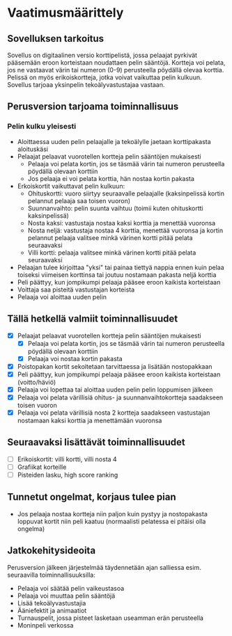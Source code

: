 # Vaatimusmäärittely

## Sovelluksen tarkoitus

Sovellus on digitaalinen versio korttipelistä, jossa pelaajat pyrkivät pääsemään eroon korteistaan noudattaen pelin sääntöjä. Kortteja voi pelata, jos ne vastaavat värin tai numeron (0-9) perusteella pöydällä olevaa korttia. Pelissä on myös erikoiskortteja, jotka voivat vaikuttaa pelin kulkuun. Sovellus tarjoaa yksinpelin tekoälyvastustajaa vastaan.


## Perusversion tarjoama toiminnallisuus

### Pelin kulku yleisesti

- Aloittaessa uuden pelin pelaajalle ja tekoälylle jaetaan korttipakasta aloituskäsi
- Pelaajat pelaavat vuorotellen kortteja pelin sääntöjen mukaisesti
  - Pelaaja voi pelata kortin, jos se täsmää värin tai numeron perusteella pöydällä olevaan korttiin
  - Jos pelaaja ei voi pelata korttia, hän nostaa kortin pakasta
- Erkoiskortit vaikuttavat pelin kulkuun:
  - Ohituskortti: vuoro siirtyy seuraavalle pelaajalle (kaksinpelissä kortin pelannut pelaaja saa toisen vuoron)
  - Suunnanvaihto: pelin suunta vaihtuu (toimii kuten ohituskortti kaksinpelissä)
  - Nosta kaksi: vastustaja nostaa kaksi korttia ja menettää vuoronsa
  - Nosta neljä: vastustaja nostaa 4 korttia, menettää vuoronsa ja kortin pelannut pelaaja valitsee minkä värinen kortti pitää pelata seuraavaksi
  - Villi kortti: pelaaja valitsee minkä värinen kortti pitää pelata seuraavaksi
- Pelaajan tulee kirjoittaa "yksi" tai painaa tiettyä nappia ennen kuin pelaa toiseksi viimeisen korttinsa tai joutuu nostamaan pakasta neljä korttia
- Peli päättyy, kun jompikumpi pelaaja pääsee eroon kaikista korteistaan
- Voittaja saa pisteitä vastustajan korteista
- Pelaaja voi aloittaa uuden pelin

## Tällä hetkellä valmiit toiminnallisuudet
- [x] Pelaajat pelaavat vuorotellen kortteja pelin sääntöjen mukaisesti
  - [x] Pelaaja voi pelata kortin, jos se täsmää värin tai numeron perusteella pöydällä olevaan korttiin
  - [x] Pelaaja voi nostaa kortin pakasta
- [x] Poistopakan kortit sekoitetaan tarvittaessa ja lisätään nostopakkaan
- [x] Peli päättyy, kun jompikumpi pelaaja pääsee eroon kaikista korteistaan (voitto/häviö)
- [x] Pelaaja voi lopettaa tai aloittaa uuden pelin pelin loppumisen jälkeen
- [x] Pelaaja voi pelata värillisiä ohitus- ja suunnanvaihtokortteja saadakseen toisen vuoron
- [x] Pelaaja voi pelata värillisiä nosta 2 kortteja saadakseen vastustajan nostamaan kaksi korttia ja menettämään vuoronsa 

## Seuraavaksi lisättävät toiminnallisuudet
- [ ] Erikoiskortit: villi kortti, villi nosta 4
- [ ] Grafiikat korteille
- [ ] Pisteiden lasku, high score ranking

## Tunnetut ongelmat, korjaus tulee pian
- Jos pelaaja nostaa kortteja niin paljon kuin pystyy ja nostopakasta loppuvat kortit niin peli kaatuu (normaalisti pelatessa ei pitäisi olla ongelma)

## Jatkokehitysideoita

Perusversion jälkeen järjestelmää täydennetään ajan salliessa esim. seuraavilla toiminnallisuuksilla:
- Pelaaja voi säätää pelin vaikeustasoa
- Pelaaja voi muuttaa pelin sääntöjä
- Lisää tekoälyvastustajia
- Ääniefektit ja animaatiot
- Turnauspelit, jossa pisteet lasketaan useamman erän perusteella
- Moninpeli verkossa
